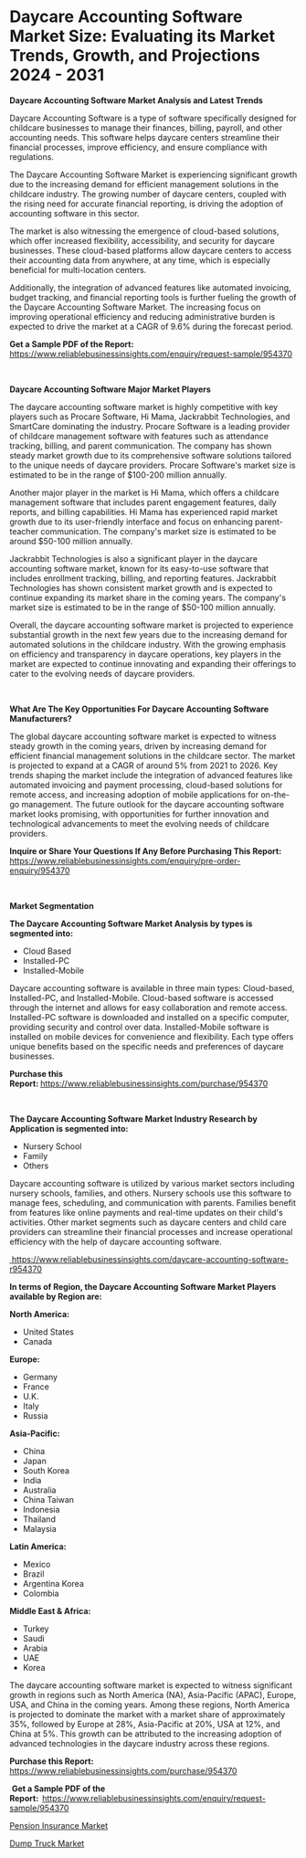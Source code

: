 <p><h1>Daycare Accounting Software Market Size: Evaluating its Market Trends, Growth, and Projections 2024 - 2031</h1></p><p><strong>Daycare Accounting Software Market Analysis and Latest Trends</strong></p>
<p><p>Daycare Accounting Software is a type of software specifically designed for childcare businesses to manage their finances, billing, payroll, and other accounting needs. This software helps daycare centers streamline their financial processes, improve efficiency, and ensure compliance with regulations.</p><p>The Daycare Accounting Software Market is experiencing significant growth due to the increasing demand for efficient management solutions in the childcare industry. The growing number of daycare centers, coupled with the rising need for accurate financial reporting, is driving the adoption of accounting software in this sector.</p><p>The market is also witnessing the emergence of cloud-based solutions, which offer increased flexibility, accessibility, and security for daycare businesses. These cloud-based platforms allow daycare centers to access their accounting data from anywhere, at any time, which is especially beneficial for multi-location centers.</p><p>Additionally, the integration of advanced features like automated invoicing, budget tracking, and financial reporting tools is further fueling the growth of the Daycare Accounting Software Market. The increasing focus on improving operational efficiency and reducing administrative burden is expected to drive the market at a CAGR of 9.6% during the forecast period.</p></p>
<p><strong>Get a Sample PDF of the Report:&nbsp;</strong> <a href="https://www.reliablebusinessinsights.com/enquiry/request-sample/954370">https://www.reliablebusinessinsights.com/enquiry/request-sample/954370</a></p>
<p>&nbsp;</p>
<p><strong>Daycare Accounting Software Major Market Players</strong></p>
<p><p>The daycare accounting software market is highly competitive with key players such as Procare Software, Hi Mama, Jackrabbit Technologies, and SmartCare dominating the industry. Procare Software is a leading provider of childcare management software with features such as attendance tracking, billing, and parent communication. The company has shown steady market growth due to its comprehensive software solutions tailored to the unique needs of daycare providers. Procare Software's market size is estimated to be in the range of $100-200 million annually.</p><p>Another major player in the market is Hi Mama, which offers a childcare management software that includes parent engagement features, daily reports, and billing capabilities. Hi Mama has experienced rapid market growth due to its user-friendly interface and focus on enhancing parent-teacher communication. The company's market size is estimated to be around $50-100 million annually.</p><p>Jackrabbit Technologies is also a significant player in the daycare accounting software market, known for its easy-to-use software that includes enrollment tracking, billing, and reporting features. Jackrabbit Technologies has shown consistent market growth and is expected to continue expanding its market share in the coming years. The company's market size is estimated to be in the range of $50-100 million annually.</p><p>Overall, the daycare accounting software market is projected to experience substantial growth in the next few years due to the increasing demand for automated solutions in the childcare industry. With the growing emphasis on efficiency and transparency in daycare operations, key players in the market are expected to continue innovating and expanding their offerings to cater to the evolving needs of daycare providers.</p></p>
<p>&nbsp;</p>
<p><strong>What Are The Key Opportunities For Daycare Accounting Software Manufacturers?</strong></p>
<p><p>The global daycare accounting software market is expected to witness steady growth in the coming years, driven by increasing demand for efficient financial management solutions in the childcare sector. The market is projected to expand at a CAGR of around 5% from 2021 to 2026. Key trends shaping the market include the integration of advanced features like automated invoicing and payment processing, cloud-based solutions for remote access, and increasing adoption of mobile applications for on-the-go management. The future outlook for the daycare accounting software market looks promising, with opportunities for further innovation and technological advancements to meet the evolving needs of childcare providers.</p></p>
<p><strong>Inquire or Share Your Questions If Any Before Purchasing This Report:</strong> <a href="https://www.reliablebusinessinsights.com/enquiry/pre-order-enquiry/954370">https://www.reliablebusinessinsights.com/enquiry/pre-order-enquiry/954370</a></p>
<p>&nbsp;</p>
<p><strong>Market Segmentation</strong></p>
<p><strong>The Daycare Accounting Software Market Analysis by types is segmented into:</strong></p>
<p><ul><li>Cloud Based</li><li>Installed-PC</li><li>Installed-Mobile</li></ul></p>
<p><p>Daycare accounting software is available in three main types: Cloud-based, Installed-PC, and Installed-Mobile. Cloud-based software is accessed through the internet and allows for easy collaboration and remote access. Installed-PC software is downloaded and installed on a specific computer, providing security and control over data. Installed-Mobile software is installed on mobile devices for convenience and flexibility. Each type offers unique benefits based on the specific needs and preferences of daycare businesses.</p></p>
<p><strong>Purchase this Report:&nbsp;</strong><a href="https://www.reliablebusinessinsights.com/purchase/954370">https://www.reliablebusinessinsights.com/purchase/954370</a></p>
<p>&nbsp;</p>
<p><strong>The Daycare Accounting Software Market Industry Research by Application is segmented into:</strong></p>
<p><ul><li>Nursery School</li><li>Family</li><li>Others</li></ul></p>
<p><p>Daycare accounting software is utilized by various market sectors including nursery schools, families, and others. Nursery schools use this software to manage fees, scheduling, and communication with parents. Families benefit from features like online payments and real-time updates on their child's activities. Other market segments such as daycare centers and child care providers can streamline their financial processes and increase operational efficiency with the help of daycare accounting software.</p></p>
<p><a href="https://www.reliablebusinessinsights.com/daycare-accounting-software-r954370">&nbsp;https://www.reliablebusinessinsights.com/daycare-accounting-software-r954370</a></p>
<p><strong>In terms of Region, the Daycare Accounting Software Market Players available by Region are:</strong></p>
<p>
    <p> <strong> North America: </strong>
        <ul>
            <li>United States</li>
            <li>Canada</li>
        </ul>
        </p> 
    <p> <strong> Europe: </strong>
        <ul>
            <li>Germany</li>
            <li>France</li>
            <li>U.K.</li>
            <li>Italy</li>
            <li>Russia</li>
        </ul>
        </p> 
    <p> <strong> Asia-Pacific: </strong>
        <ul>
            <li>China</li>
            <li>Japan</li>
            <li>South Korea</li>
            <li>India</li>
            <li>Australia</li>
            <li>China Taiwan</li>
            <li>Indonesia</li>
            <li>Thailand</li>
            <li>Malaysia</li>
        </ul>
        </p> 
    <p> <strong> Latin America: </strong>
        <ul>
            <li>Mexico</li>
            <li>Brazil</li>
            <li>Argentina Korea</li>
            <li>Colombia</li>
        </ul>
        </p> 
    <p> <strong> Middle East & Africa: </strong>
        <ul>
            <li>Turkey</li>
            <li>Saudi</li>
            <li>Arabia</li>
            <li>UAE</li>
            <li>Korea</li>
        </ul>
    </p>
    </p>
<p><p>The daycare accounting software market is expected to witness significant growth in regions such as North America (NA), Asia-Pacific (APAC), Europe, USA, and China in the coming years. Among these regions, North America is projected to dominate the market with a market share of approximately 35%, followed by Europe at 28%, Asia-Pacific at 20%, USA at 12%, and China at 5%. This growth can be attributed to the increasing adoption of advanced technologies in the daycare industry across these regions.</p></p>
<p><strong>Purchase this Report: </strong><a href="https://www.reliablebusinessinsights.com/purchase/954370">https://www.reliablebusinessinsights.com/purchase/954370</a></p>
<p>&nbsp;<strong>Get a Sample PDF of the Report:&nbsp;&nbsp;</strong><a href="https://www.reliablebusinessinsights.com/enquiry/request-sample/954370">https://www.reliablebusinessinsights.com/enquiry/request-sample/954370</a></p>
<p><strong></strong></p>
<p><p><a href="https://github.com/eugeneKim6262/Market-Research-Report-List-1/blob/main/pension-insurance-market.md">Pension Insurance Market</a></p><p><a href="https://www.linkedin.com/pulse/global-dump-truck-market-product-type-application-region-companies-uatec?trackingId=04zJ5rOhTGeKVIj8EqsnaQ%3D%3D">Dump Truck Market</a></p></p>
